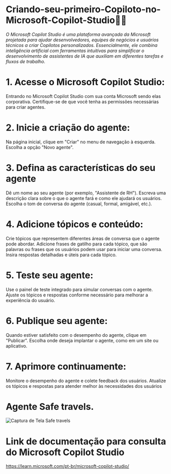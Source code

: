 # Criando-seu-primeiro-Copiloto-no-Microsoft-Copilot-Studio👨‍💻​

*O Microsoft Copilot Studio é uma plataforma avançada da Microsoft projetada para ajudar desenvolvedores, equipes de negócios e usuários técnicos a criar Copilotos personalizados. Essencialmente, ele combina inteligência artificial com ferramentas intuitivas para simplificar o desenvolvimento de assistentes de IA que auxiliam em diferentes tarefas e fluxos de trabalho.*



# 1. Acesse o Microsoft Copilot Studio:
 Entrando no Microsoft Copilot Studio com sua conta Microsoft sendo elas corporativa.
 Certifique-se de que você tenha as permissões necessárias para criar agentes.

 # 2. Inicie a criação do agente:
  Na página inicial, clique em "Criar" no menu de navegação à esquerda.
  Escolha a opção "Novo agente".

 # 3. Defina as características do seu agente
  Dê um nome ao seu agente (por exemplo, "Assistente de RH").
  Escreva uma descrição clara sobre o que o agente fará e como ele ajudará os usuários.
  Escolha o tom de conversa do agente (casual, formal, amigável, etc.).

 # 4. Adicione tópicos e conteúdo:
   Crie tópicos que representem diferentes áreas de conversa que o agente pode abordar.
   Adicione frases de gatilho para cada tópico, que são palavras ou frases que os usuários podem usar para iniciar uma conversa.
   Insira respostas detalhadas e úteis para cada tópico.

 # 5. Teste seu agente:
   Use o painel de teste integrado para simular conversas com o agente.
   Ajuste os tópicos e respostas conforme necessário para melhorar a experiência do usuário.

 # 6. Publique seu agente:
   Quando estiver satisfeito com o desempenho do agente, clique em "Publicar".
   Escolha onde deseja implantar o agente, como em um site ou aplicativo.

 # 7. Aprimore continuamente:
   Monitore o desempenho do agente e colete feedback dos usuários.
   Atualize os tópicos e respostas para atender melhor às necessidades dos usuários

  # Agente Safe travels.

![Captura de Tela Safe travels](https://github.com/user-attachments/assets/1850aa9c-532f-4551-92cf-722e5e5c6ef6)

   
  # Link de documentação para consulta do Microsoft Copilot Studio
   https://learn.microsoft.com/pt-br/microsoft-copilot-studio/
